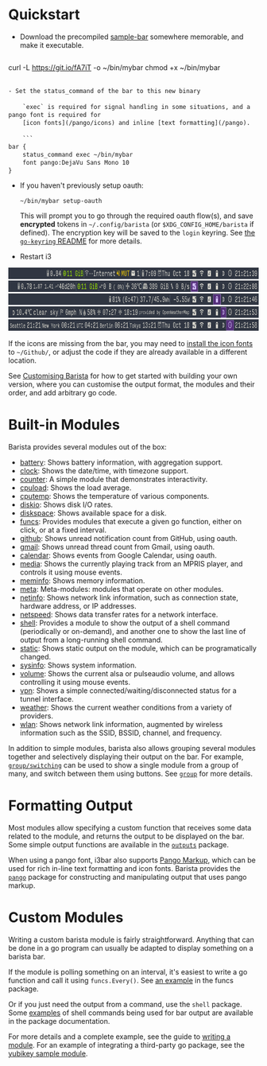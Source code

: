 <!-- untitled -->
# Quickstart

- Download the precompiled [sample-bar](https://github.com/soumya92/barista/blob/master/samples/sample-bar/sample-bar.go)
	somewhere memorable, and make it executable.

	```shell
curl -L https://git.io/fA7iT -o ~/bin/mybar
chmod +x ~/bin/mybar
```

- Set the status_command of the bar to this new binary

	`exec` is required for signal handling in some situations, and a pango font is required for
	[icon fonts](/pango/icons) and inline [text formatting](/pango).

	```
bar {
	status_command exec ~/bin/mybar
	font pango:DejaVu Sans Mono 10
}
```

- If you haven't previously setup oauth:

  ```shell
  ~/bin/mybar setup-oauth
  ```

  This will prompt you to go through the required oauth flow(s), and save **encrypted** tokens in
  `~/.config/barista` (or `$XDG_CONFIG_HOME/barista` if defined). The encryption key will be saved
  to the `login` keyring. See [the `go-keyring` README](https://github.com/zalando/go-keyring#linux) for more details.

- Restart i3

<div style="text-align: center">
	<img src="/assets/images/modal-summary-screenshot.png" alt="Screenshot of sample bar in summary mode" height="23" /><br />
	<img src="/assets/images/modal-sysinfo-screenshot.png" alt="Screenshot of sample bar in sysinfo mode" height="23" /><br />
	<img src="/assets/images/modal-battery-screenshot.png" alt="Screenshot of sample bar in battery mode" height="23" /><br />
	<img src="/assets/images/modal-weather-screenshot.png" alt="Screenshot of sample bar in weather mode" height="23" /><br />
	<img src="/assets/images/modal-timezones-screenshot.png" alt="Screenshot of sample bar in timezones mode" height="23" />
</div>

If the icons are missing from the bar, you may need to [install the icon fonts](/pango/icons#default-installation)
to `~/Github/`, or adjust the code if they are already available in a different location.

See [Customising Barista](/docs/customising) for how to get started with building your own version,
where you can customise the output format, the modules and their order, and add arbitrary go code.

# Built-in Modules

Barista provides several modules out of the box:

- [battery](/modules/battery): Shows battery information, with aggregation support.
- [clock](/modules/clock): Shows the date/time, with timezone support.
- [counter](/modules/counter): A simple module that demonstrates interactivity.
- [cpuload](/modules/cpuload): Shows the load average.
- [cputemp](/modules/cputemp): Shows the temperature of various components.
- [diskio](/modules/diskio): Shows disk I/O rates.
- [diskspace](/modules/diskspace): Shows available space for a disk.
- [funcs](/modules/funcs): Provides modules that execute a given go function,
	either on click, or at a fixed interval.
- [github](/modules/github): Shows unread notification count from GitHub, using oauth.
- [gmail](/modules/gsuite/gmail): Shows unread thread count from Gmail, using oauth.
- [calendar](/modules/gsuite/calendar): Shows events from Google Calendar, using oauth.
- [media](/modules/media): Shows the currently playing track from an MPRIS player,
	and controls it using mouse events.
- [meminfo](/modules/meminfo): Shows memory information.
- [meta](/modules/meta): Meta-modules: modules that operate on other modules.
- [netinfo](/modules/netinfo): Shows network link information, such as connection state,
	hardware address, or IP addresses.
- [netspeed](/modules/netspeed): Shows data transfer rates for a network interface.
- [shell](/modules/shell): Provides a module to show the output of a shell command (periodically or on-demand),
	and another one to show the last line of output from a long-running shell command.
- [static](/modules/static): Shows static output on the module, which can be programatically changed.
- [sysinfo](/modules/sysinfo): Shows system information.
- [volume](/modules/volume): Shows the current alsa or pulseaudio volume,
	and allows controlling it using mouse events.
- [vpn](/modules/vpn): Shows a simple connected/waiting/disconnected status for a tunnel interface.
- [weather](/modules/weather): Shows the current weather conditions from a variety of providers.
- [wlan](/modules/wlan): Shows network link information, augmented by wireless information
	such as the SSID, BSSID, channel, and frequency.

In addition to simple modules, barista also allows grouping several modules together and selectively
displaying their output on the bar. For example, [`group/switching`](/group/switching) can be used to
show a single module from a group of many, and switch between them using buttons. See [`group`](/group)
for more details.

# Formatting Output

Most modules allow specifying a custom function that receives some data related to the module, and
returns the output to be displayed on the bar. Some simple output functions are available in the
[`outputs`](/outputs) package.

When using a pango font, i3bar also supports
[Pango Markup](https://developer.gnome.org/pygtk/stable/pango-markup-language.html), which can be used
for rich in-line text formatting and icon fonts. Barista provides the [`pango`](/pango) package for
constructing and manipulating output that uses pango markup.

# Custom Modules

Writing a custom barista module is fairly straightforward. Anything that can be done in a go program
can usually be adapted to display something on a barista bar.

If the module is polling something on an interval, it's easiest to write a go function and call it
using `funcs.Every()`. See [an example](/modules/funcs#example-1) in the funcs package.

Or if you just need the output from a command, use the `shell` package. Some [examples](/modules/shell#examples)
of shell commands being used for bar output are available in the package documentation.

For more details and a complete example, see the guide to [writing a module](/docs/writing-a-module). For an example
of integrating a third-party go package, see the
[yubikey sample module](https://github.com/soumya92/barista/blob/master/samples/yubikey/yubikey.go).

